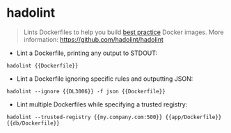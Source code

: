 # hadolint

> Lints Dockerfiles to help you build [best practice](https://docs.docker.com/engine/userguide/eng-image/dockerfile_best-practices) Docker images. More information: https://github.com/hadolint/hadolint

- Lint a Dockerfile, printing any output to STDOUT:

`hadolint {{Dockerfile}}`

- Lint a Dockerfile ignoring specific rules and outputting JSON:

`hadolint --ignore {{DL3006}} -f json {{Dockerfile}}`

- Lint multiple Dockerfiles while specifying a trusted registry:

`hadolint --trusted-registry {{my.company.com:500}} {{app/Dockerfile}} {{db/Dockerfile}}`
